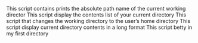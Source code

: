  This script contains prints the absolute path name of the current working director
This script display the contents list of your current directory
This script that changes the working directory to the user’s home directory
This script display current directory contents in a long format
This script betty in my first directory
